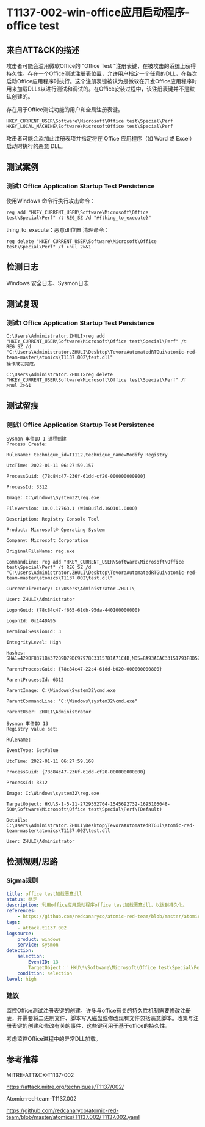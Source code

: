 # T1137-002-win-office应用启动程序-office test

## 来自ATT&CK的描述

攻击者可能会滥用微软Office的 "Office Test "注册表键，在被攻击的系统上获得持久性。存在一个Office测试注册表位置，允许用户指定一个任意的DLL，在每次启动Office应用程序时执行。这个注册表键被认为是微软在开发Office应用程序时用来加载DLLs以进行测试和调试的。在Office安装过程中，该注册表键并不是默认创建的。

存在用于Office测试功能的用户和全局注册表键。
```
HKEY_CURRENT_USER\Software\Microsoft\Office test\Special\Perf
HKEY_LOCAL_MACHINE\Software\MicrosoftOffice test\Special\Perf
```

攻击者可能会添加此注册表项并指定将在 Office 应用程序（如 Word 或 Excel）启动时执行的恶意 DLL。

## 测试案例

### 测试1 Office Application Startup Test Persistence

使用Windows 命令行执行攻击命令：
```
reg add "HKEY_CURRENT_USER\Software\Microsoft\Office test\Special\Perf" /t REG_SZ /d "#{thing_to_execute}"
```

thing_to_execute：恶意dll位置
清理命令：
```
reg delete "HKEY_CURRENT_USER\Software\Microsoft\Office test\Special\Perf" /f >nul 2>&1
```
## 检测日志

Windows 安全日志、Sysmon日志

## 测试复现

### 测试1 Office Application Startup Test Persistence
```
C:\Users\Administrator.ZHULI>reg add "HKEY_CURRENT_USER\Software\Microsoft\Office test\Special\Perf" /t REG_SZ /d "C:\Users\Administrator.ZHULI\Desktop\TevoraAutomatedRTGui\atomic-red-team-master\atomics\T1137.002\test.dll"
操作成功完成。

C:\Users\Administrator.ZHULI>reg delete "HKEY_CURRENT_USER\Software\Microsoft\Office test\Special\Perf" /f >nul 2>&1
```

## 测试留痕
### 测试1 Office Application Startup Test Persistence
```
Sysmon 事件ID 1 进程创建      
Process Create:

RuleName: technique_id=T1112,technique_name=Modify Registry

UtcTime: 2022-01-11 06:27:59.157

ProcessGuid: {78c84c47-236f-61dd-cf20-000000000800}

ProcessId: 3312

Image: C:\Windows\System32\reg.exe

FileVersion: 10.0.17763.1 (WinBuild.160101.0800)

Description: Registry Console Tool

Product: Microsoft® Operating System

Company: Microsoft Corporation

OriginalFileName: reg.exe

CommandLine: reg add "HKEY_CURRENT_USER\Software\Microsoft\Office test\Special\Perf" /t REG_SZ /d "C:\Users\Administrator.ZHULI\Desktop\TevoraAutomatedRTGui\atomic-red-team-master\atomics\T1137.002\test.dll"

CurrentDirectory: C:\Users\Administrator.ZHULI\

User: ZHULI\Administrator

LogonGuid: {78c84c47-f665-61db-95da-440100000000}

LogonId: 0x144DA95

TerminalSessionId: 3

IntegrityLevel: High

Hashes: SHA1=429DF8371B437209D79DC97978C33157D1A71C4B,MD5=8A93ACAC33151793F8D52000071C0B06,SHA256=19316D4266D0B776D9B2A05D5903D8CBC8F0EA1520E9C2A7E6D5960B6FA4DCAF,IMPHASH=BE482BE427FE212CFEF2CDA0E61F19AC

ParentProcessGuid: {78c84c47-22c4-61dd-b020-000000000800}

ParentProcessId: 6312

ParentImage: C:\Windows\System32\cmd.exe

ParentCommandLine: "C:\Windows\system32\cmd.exe" 

ParentUser: ZHULI\Administrator
```

```
Sysmon 事件ID 13      
Registry value set:

RuleName: -

EventType: SetValue

UtcTime: 2022-01-11 06:27:59.168

ProcessGuid: {78c84c47-236f-61dd-cf20-000000000800}

ProcessId: 3312

Image: C:\Windows\system32\reg.exe

TargetObject: HKU\S-1-5-21-2729552704-1545692732-1695105048-500\Software\Microsoft\Office test\Special\Perf\(Default)

Details: C:\Users\Administrator.ZHULI\Desktop\TevoraAutomatedRTGui\atomic-red-team-master\atomics\T1137.002\test.dll

User: ZHULI\Administrator
```

## 检测规则/思路

### Sigma规则

```yml
title: office test加载恶意dll
status: 稳定
description: 利用office应用启动程序office test加载恶意dll，以达到持久化。
references:
    - https://github.com/redcanaryco/atomic-red-team/blob/master/atomics/T1137.002/T1137.002.yaml
tags:
    - attack.t1137.002
logsource:
    product: windows
    service: sysmon
detection:
    selection:
        EventID: 13
		TargetObject：' HKU\*\Software\Microsoft\Office test\Special\Perf'
    condition: selection
level: high
```

### 建议
监控Office测试注册表键的创建。许多与office有关的持久性机制需要修改注册表，并需要将二进制文件、脚本写入磁盘或修改现有文件包括恶意脚本。收集与注册表键的创建和修改有关的事件，这些键可用于基于office的持久性。

考虑监控Office进程中的异常DLL加载。

## 参考推荐

MITRE-ATT&CK-T1137-002

<https://attack.mitre.org/techniques/T1137/002/>

Atomic-red-team-T1137.002

<https://github.com/redcanaryco/atomic-red-team/blob/master/atomics/T1137.002/T1137.002.yaml>

